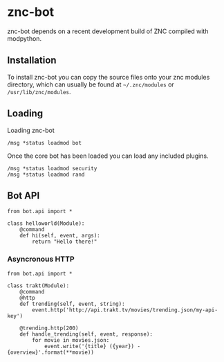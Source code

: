 znc-bot
=======

znc-bot depends on a recent development build of ZNC compiled with modpython.

Installation
------------

To install znc-bot you can copy the source files onto your znc modules directory, which can usually be found at `~/.znc/modules` or `/usr/lib/znc/modules`.

Loading
-------

Loading znc-bot

    /msg *status loadmod bot

Once the core bot has been loaded you can load any included plugins.

    /msg *status loadmod security
    /msg *status loadmod rand


Bot API
-------

```python3
from bot.api import *

class helloworld(Module):
    @command
    def hi(self, event, args):
        return "Hello there!"
```

### Asyncronous HTTP

```python3
from bot.api import *

class trakt(Module):
    @command
    @http
    def trending(self, event, string):
        event.http('http://api.trakt.tv/movies/trending.json/my-api-key')

    @trending.http(200)
    def handle_trending(self, event, response):
        for movie in movies.json:
            event.write('{title} ({year}) - {overview}'.format(**movie)) 
```

